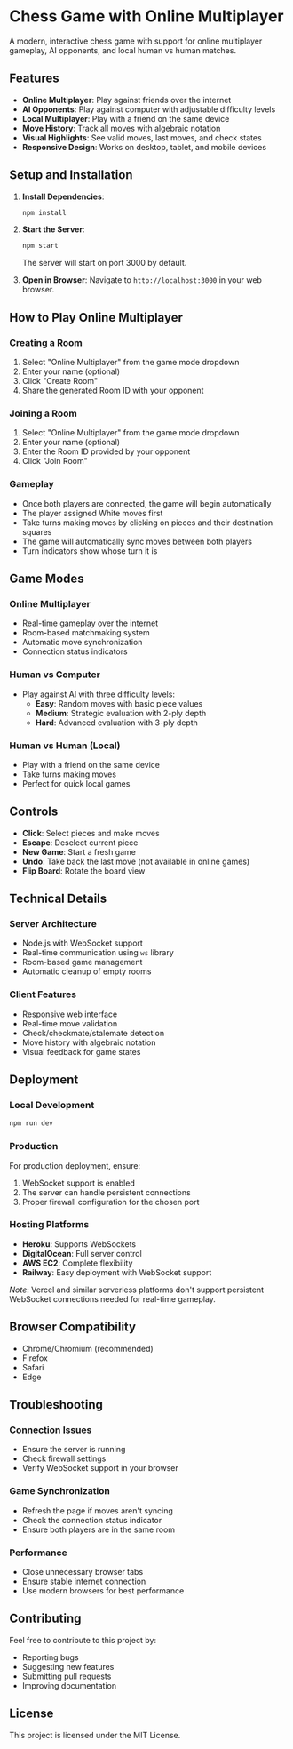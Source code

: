 # Chess Game with Online Multiplayer

A modern, interactive chess game with support for online multiplayer gameplay, AI opponents, and local human vs human matches.

## Features

- **Online Multiplayer**: Play against friends over the internet
- **AI Opponents**: Play against computer with adjustable difficulty levels
- **Local Multiplayer**: Play with a friend on the same device
- **Move History**: Track all moves with algebraic notation
- **Visual Highlights**: See valid moves, last moves, and check states
- **Responsive Design**: Works on desktop, tablet, and mobile devices

## Setup and Installation

1. **Install Dependencies**:
   ```bash
   npm install
   ```

2. **Start the Server**:
   ```bash
   npm start
   ```
   
   The server will start on port 3000 by default.

3. **Open in Browser**:
   Navigate to `http://localhost:3000` in your web browser.

## How to Play Online Multiplayer

### Creating a Room
1. Select "Online Multiplayer" from the game mode dropdown
2. Enter your name (optional)
3. Click "Create Room"
4. Share the generated Room ID with your opponent

### Joining a Room
1. Select "Online Multiplayer" from the game mode dropdown
2. Enter your name (optional)
3. Enter the Room ID provided by your opponent
4. Click "Join Room"

### Gameplay
- Once both players are connected, the game will begin automatically
- The player assigned White moves first
- Take turns making moves by clicking on pieces and their destination squares
- The game will automatically sync moves between both players
- Turn indicators show whose turn it is

## Game Modes

### Online Multiplayer
- Real-time gameplay over the internet
- Room-based matchmaking system
- Automatic move synchronization
- Connection status indicators

### Human vs Computer
- Play against AI with three difficulty levels:
  - **Easy**: Random moves with basic piece values
  - **Medium**: Strategic evaluation with 2-ply depth
  - **Hard**: Advanced evaluation with 3-ply depth

### Human vs Human (Local)
- Play with a friend on the same device
- Take turns making moves
- Perfect for quick local games

## Controls

- **Click**: Select pieces and make moves
- **Escape**: Deselect current piece
- **New Game**: Start a fresh game
- **Undo**: Take back the last move (not available in online games)
- **Flip Board**: Rotate the board view

## Technical Details

### Server Architecture
- Node.js with WebSocket support
- Real-time communication using `ws` library
- Room-based game management
- Automatic cleanup of empty rooms

### Client Features
- Responsive web interface
- Real-time move validation
- Check/checkmate/stalemate detection
- Move history with algebraic notation
- Visual feedback for game states

## Deployment

### Local Development
```bash
npm run dev
```

### Production
For production deployment, ensure:
1. WebSocket support is enabled
2. The server can handle persistent connections
3. Proper firewall configuration for the chosen port

### Hosting Platforms
- **Heroku**: Supports WebSockets
- **DigitalOcean**: Full server control
- **AWS EC2**: Complete flexibility
- **Railway**: Easy deployment with WebSocket support

*Note*: Vercel and similar serverless platforms don't support persistent WebSocket connections needed for real-time gameplay.

## Browser Compatibility

- Chrome/Chromium (recommended)
- Firefox
- Safari
- Edge

## Troubleshooting

### Connection Issues
- Ensure the server is running
- Check firewall settings
- Verify WebSocket support in your browser

### Game Synchronization
- Refresh the page if moves aren't syncing
- Check the connection status indicator
- Ensure both players are in the same room

### Performance
- Close unnecessary browser tabs
- Ensure stable internet connection
- Use modern browsers for best performance

## Contributing

Feel free to contribute to this project by:
- Reporting bugs
- Suggesting new features  
- Submitting pull requests
- Improving documentation

## License

This project is licensed under the MIT License.

